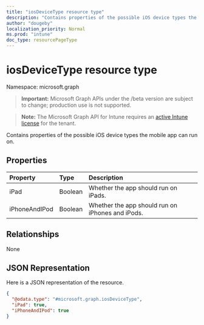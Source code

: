 ```yaml
---
title: "iosDeviceType resource type"
description: "Contains properties of the possible iOS device types the mobile app can run on."
author: "dougeby"
localization_priority: Normal
ms.prod: "intune"
doc_type: resourcePageType
---
```


# iosDeviceType resource type

Namespace: microsoft.graph

> **Important:** Microsoft Graph APIs under the /beta version are subject to change; production use is not supported.

> **Note:** The Microsoft Graph API for Intune requires an [active Intune license](https://go.microsoft.com/fwlink/?linkid=839381) for the tenant.

Contains properties of the possible iOS device types the mobile app can run on.

## Properties
|Property|Type|Description|
|:---|:---|:---|
|iPad|Boolean|Whether the app should run on iPads.|
|iPhoneAndIPod|Boolean|Whether the app should run on iPhones and iPods.|

## Relationships
None

## JSON Representation
Here is a JSON representation of the resource.
<!-- {
  "blockType": "resource",
  "@odata.type": "microsoft.graph.iosDeviceType"
}
-->
``` json
{
  "@odata.type": "#microsoft.graph.iosDeviceType",
  "iPad": true,
  "iPhoneAndIPod": true
}
```




